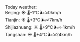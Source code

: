 Today weather:  
Beijing: ☀️   🌡️-1°C 🌬️↘0km/h  
Tianjin: ☀️   🌡️+3°C 🌬️↙7km/h  
Shijiazhuang: ☀️   🌡️+9°C 🌬️←1km/h  
Tangshan: ☀️   🌡️+4°C 🌬️↘24km/h  
